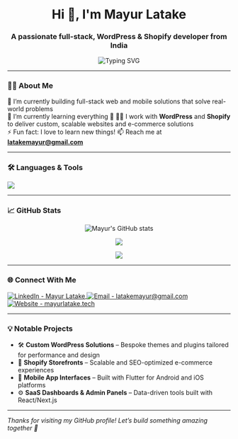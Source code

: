 <h1 align="center">Hi 👋, I'm Mayur Latake</h1>
<h3 align="center">A passionate full-stack, WordPress & Shopify developer from India</h3>

<p align="center">
  <img src="https://readme-typing-svg.demolab.com?font=Fira+Code&size=22&pause=1000&center=true&width=500&lines=Full-stack+Developer+%7C+WordPress+%26+Shopify+Expert;Building+Digital+Experiences+That+Deliver+Impact;Crafting+Web+%26+Mobile+Apps+With+Purpose+%26+Performance" alt="Typing SVG" />
</p>

---

### 🧑‍💻 About Me

🔭 I’m currently building full-stack web and mobile solutions that solve real-world problems  
🌱 I’m currently learning everything 🤣
👨‍💻 I work with **WordPress** and **Shopify** to deliver custom, scalable websites and e-commerce solutions    
⚡ Fun fact: I love to learn new things!
📫 Reach me at **latakemayur@gmail.com**

---

### 🛠️ Languages & Tools

<p align="left">
  <img src="https://skillicons.dev/icons?i=js,ts,react,next,nodejs,flutter,php,mysql,mongodb,html,css,tailwind,wordpress,shopify,figma,vscode,git,github,linux" />
</p>

---

### 📈 GitHub Stats

<p align="center">
  <img src="https://github-readme-stats.vercel.app/api?username=latake-mayur&show_icons=true&theme=tokyonight" alt="Mayur's GitHub stats" />
</p>

<p align="center">
  <img src="https://github-readme-streak-stats.herokuapp.com/?user=latake-mayur&theme=tokyonight" />
</p>

<p align="center">
  <img src="https://github-readme-stats.vercel.app/api/top-langs/?username=latake-mayur&layout=compact&theme=tokyonight" />
</p>

---

### 🌐 Connect With Me

<p align="left">
  <a href="https://linkedin.com/in/mayur-latake-56899723b" target="_blank">
    <img align="center" src="https://skillicons.dev/icons?i=linkedin" alt="LinkedIn - Mayur Latake" />
  </a>
  <a href="mailto:latakemayur@gmail.com" target="_blank">
    <img align="center" src="https://skillicons.dev/icons?i=gmail" alt="Email - latakemayur@gmail.com" />
  </a>
  <a href="https://mayurlatake.tech" target="_blank">
    <img align="center" src="https://skillicons.dev/icons?i=wordpress" alt="Website - mayurlatake.tech" />
  </a>
</p>

---

### 💡 Notable Projects

- 🛠️ **Custom WordPress Solutions** – Bespoke themes and plugins tailored for performance and design  
- 🛒 **Shopify Storefronts** – Scalable and SEO-optimized e-commerce experiences  
- 📱 **Mobile App Interfaces** – Built with Flutter for Android and iOS platforms  
- ⚙️ **SaaS Dashboards & Admin Panels** – Data-driven tools built with React/Next.js

---

_Thanks for visiting my GitHub profile! Let’s build something amazing together 🚀_
